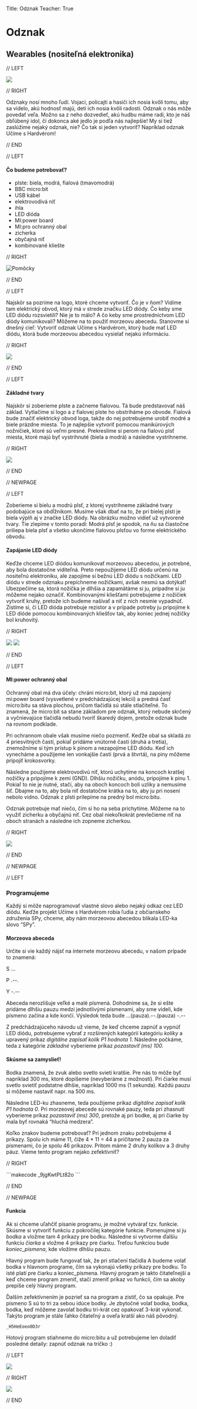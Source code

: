 Title:   	Odznak
Teacher:	True

# Odznak
## 	Wearables (nositeľná elektronika)

// LEFT

![](images/08_final.jpg)

// RIGHT

Odznaky nosí mnoho ľudí. Vojaci, policajti a hasiči ich nosia kvôli tomu, aby sa videlo, akú hodnosť majú, deti ich nosia kvôli radosti. Odznak o nás môže povedať veľa. Možno sa z neho dozvedieť, akú hudbu máme radi, kto je náš obľúbený idol, či dokonca aké jedlo je podľa nás najlepšie! My si tiež zaslúžime nejaký odznak, nie? Čo tak si jeden vytvoriť? Napríklad odznak Učíme s Hardvérom!

// END

// LEFT

#### Čo budeme potrebovať?

*   plste: biela, modrá, fialová (tmavomodrá)
*   BBC micro:bit
*   USB kábel
*   elektrovodivá niť
*   ihla
*   LED dióda
*   MI:power board
*   MI:pro ochranný obal
*   zicherka
*   obyčajná niť
*   kombinované kliešte

// RIGHT

![Pomôcky](images/01_uvod.jpg)

// END

// LEFT

Najskôr sa pozrime na logo, ktoré chceme vytvoriť. Čo je v ňom? Vidíme tam elektrický obvod, ktorý má v strede značku LED diódy. Čo keby sme LED diódu rozsvietili? Nie je to málo? A čo keby sme prostredníctvom LED diódy komunikovali? Môžeme na to použiť morzeovu abecedu. Stanovme si dnešný cieľ: Vytvoriť odznak Učíme s Hardvérom, ktorý bude mať LED diódu, ktorá bude morzeovou abecedou vysielať nejakú informáciu.

// RIGHT

![](images/02_logo.png)

// END

// LEFT

#### Základné tvary

Najskôr si zoberieme plste a začneme fialovou. Tá bude predstavovať náš základ. Vytlačíme si logo a z fialovej plste ho obstriháme po obvode. Fialová bude značiť elektrický obvod loga, takže do nej potrebujeme urobiť modré a biele prázdne miesta. To je najlepšie vytvoriť pomocou manikúrových nožničiek, ktoré sú veľmi presné. Prekreslíme si perom na fialovú  plsť miesta, ktoré majú byť vystrihnuté (biela a modrá) a následne vystrihneme. 

// RIGHT

![](images/03_tvary.jpg)

// END

// NEWPAGE

// LEFT

Zoberieme si bielu a modrú plsť, z ktorej vystrihneme základné tvary podobajúce sa obdĺžnikom. Musíme však dbať na to, že pri bielej plsti je biela výplň aj v značke LED diódy. Na obrázku možno vidieť už vytvorené tvary. Tie zlepíme v tomto poradí: Modrá plsť je spodok, na ňu sa čiastočne priliepa biela plsť a všetko ukončíme fialovou plsťou vo forme elektrického obvodu.

#### Zapájanie LED diódy

Keďže chceme LED diódou komunikovať morzeovou abecedou, je potrebné, aby bola dostatočne viditeľná. Preto nepoužijeme LED diódu určenú na nositeľnú elektroniku, ale zapojíme si bežnú LED diódu s nožičkami. LED diódu v strede odznaku prepichneme nožičkami, avšak nesmú sa dotýkať! Ubezpečíme sa, ktorá nožička je dlhšia a zapamätáme si ju, prípadne si ju môžeme nejako označiť. Kombinovanými kliešťami potrebujeme z nožičiek vytvoriť kruhy, pretože ich budeme našívať a niť z nich nesmie vypadnúť. Zistíme si, či LED dióda potrebuje rezistor a v prípade potreby ju pripojíme k LED dióde pomocou kombinovaných kliešťov tak, aby koniec jednej nožičky bol kruhovitý.

// RIGHT

![](images/04_led.jpg)
![](images/05_obal.jpg)

// END

// LEFT

#### MI:power ochranný obal

Ochranný obal má dva účely: chráni micro:bit, ktorý už má zapojený mi:power board (vysvetlené v predchádzajúcej lekcii) a predná časť micro:bitu sa stáva plochou, pričom tlačidlá sú stále stlačiteľné. To znamená, že micro:bit sa stane základom pre odznak, ktorý nebude skrčený a vyčnievajúce tlačidlá nebudú tvoriť škaredý dojem, pretože odznak bude na rovnom podklade.

Pri ochrannom obale však musíme niečo pozmeniť. Keďže obal sa skladá zo 4 priesvitných častí, pokiaľ pridáme vnútorné časti (druhá a tretia), znemožníme si tým prístup k pinom a nezapojíme LED diódu. Keď ich vynecháme a použijeme len vonkajšie časti (prvá a štvrtá), na piny môžeme pripojiť krokosvorky.

Následne použijeme elektrovodivú niť, ktorú uchytíme na koncoch kratšej nožičky a pripojíme k zemi (GND). Dlhšiu nožičku, anódu, pripojíme k pinu 1. Pokiaľ to nie je nutné, stačí, aby na oboch koncoch boli uzlíky a nemusíme šiť. Dbajme na to, aby bola niť dostatočne krátka na to, aby ju pri nosení nebolo vidno. Odznak z plsti prilepíme na predný bol micro:bitu.

Odznak potrebuje mať niečo, čím si ho na seba prichytíme. Môžeme na to využiť zicherku a obyčajnú niť. Cez obal niekoľkokrát prevlečieme niť na oboch stranách a následne ich zopneme zicherkou.

// RIGHT

![](images/08_final.jpg)

// END

// NEWPAGE

// LEFT

### Programujeme

Každý si môže naprogramovať vlastné slovo alebo nejaký odkaz cez LED diódu. Keďže projekt Učíme s Hardvérom robia ľudia z občianskeho združenia SPy, chceme, aby nám morzeovou abecedou blikala LED-ka slovo “SPy”.

#### Morzeova abeceda

Určite si vie každý nájsť na internete morzeovu abecedu, v našom prípade to znamená:

S …

P .--.

Y -.--

Abeceda nerozlišuje veľké a malé písmená. Dohodnime sa, že si ešte pridáme dlhšiu pauzu medzi jednotlivými písmenami, aby sme videli, kde písmeno začína a kde končí. Výsledok teda bude ...(pauza).--.(pauza) -.--

Z predchádzajúceho návodu už vieme, že keď chceme zapnúť a vypnúť LED diódu, potrebujeme vybrať z rozšírených kategórií kategóriu _kolíky_ a upravený príkaz _digitálne zapísať kolík P1 hodnota 1_. Následne počkáme, teda z kategórie _základné_ vyberieme príkaz _pozastaviť (ms) 100._

#### Skúsme sa zamyslieť!

Bodka znamená, že zvuk alebo svetlo svieti kratšie. Pre nás to môže byť napríklad 300 ms, ktoré dopíšeme (nevyberáme z možností). Pri čiarke musí svetlo svietiť podstatne dlhšie, napríklad 1000 ms (1 sekunda). Každú pauzu si môžeme nastaviť napr. na 500 ms.

Následne LED-ku zhasneme, teda použijeme príkaz _digitálne zapísať kolík P1 hodnota 0_. Pri morzeovej abecede sú rovnaké pauzy, teda pri zhasnutí vyberieme príkaz _pozastaviť (ms) 300_, pretože aj pri bodke, aj pri čiarke by mala byť rovnaká “hluchá medzera”.

Koľko znakov budeme potrebovať? Pri jednom znaku potrebujeme 4 príkazy. Spolu ich máme 11, čiže 4 * 11 = 44 a pričítame 2 pauza za písmenami, čo je spolu 46 príkazov. Pritom máme 2 druhy kolíkov a 3 druhy páuz. Vieme tento program nejako zefektívniť?

// RIGHT

<div class="smaller_size_55">
```makecode
_9jgKwtPLt82o
```
</div>

// END

// NEWPAGE

#### Funkcia

Ak si chceme uľahčiť písanie programu, je možné vytvárať tzv. funkcie. Skúsme si vytvoriť funkciu z pokročilej kategórie
funkcie. Pomenujme si ju _bodka_ a vložme tam 4 príkazy pre bodku. Následne si vytvorme ďalšiu funkciu _čiarka_ a vložme 4 príkazy
pre čiarku. Treťou funkciou bude _koniec_pismena_, kde vložíme dlhšiu pauzu.


Hlavný program bude fungovať tak, že pri stlačení tlačidla A budeme volať bodka v hlavnom programe, čím sa vykonajú všetky príkazy pre bodku. To isté platí pre čiarku a koniec_pismena. Hlavný program je takto čitateľnejší a keď chceme program zmeniť, stačí zmeniť príkaz vo funkcii, čím sa akoby prepíše celý hlavný program.

Ďalším zefektívnením je pozrieť sa na program a zistiť, čo sa opakuje. Pre písmeno S sú to tri za sebou idúce bodky. Je zbytočné volať bodka, bodka, bodka, keď môžeme zavolať bodku tri-krát cez opakovať 3-krát vykonať. Takýto program je stále ľahko čitateľný a oveľa kratší ako náš pôvodný.


```makecode
_H5HeEoeo0D3r
```

Hotový program stiahneme do micro:bitu a už potrebujeme len doladiť posledné detaily: zapnúť odznak na tričko :)

// LEFT

![](images/07_video.gif)

// RIGHT

![](images/08_final.jpg)

// END